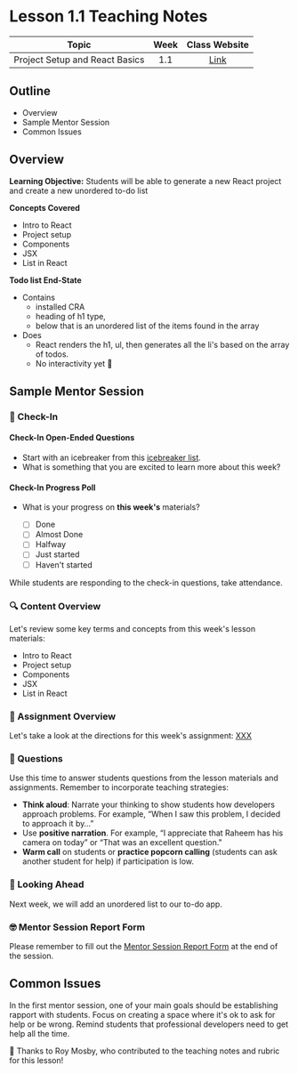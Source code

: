 # Lesson 1.1 Teaching Notes

| **Topic** | **Week** | **Class Website** |
| :---: | :---: | :---: |
| Project Setup and React Basics | 1.1 | [Link](https://learn.codethedream.org/react-fundamentals-project-setup-and-react-basics/) |

## Outline 
- Overview
- Sample Mentor Session
- Common Issues

## Overview 

**Learning Objective:** Students will be able to generate a new React project and create a new unordered to-do list

**Concepts Covered**
- Intro to React
- Project setup
- Components
- JSX
- List in React

**Todo list End-State**

- Contains
  - installed CRA
  - heading of h1 type,
  - below that is an unordered list of the items found in the array
- Does
  - React renders the h1, ul, then generates all the li's based on the array of todos.
  - No interactivity yet 🙁

## Sample Mentor Session 

### :wave: Check-In

#### Check-In Open-Ended Questions 

- Start with an icebreaker from this [icebreaker list](https://docs.google.com/document/d/1WbwKn8B5GfRueq7Zbw0zx_k15aqyIqIs23i_WHI-pPI/edit?usp=sharing). 
- What is something that you are excited to learn more about this week? 

#### Check-In Progress Poll 

- What is your progress on **this week's** materials?

  - [ ] Done
  - [ ] Almost Done
  - [ ] Halfway
  - [ ] Just started
  - [ ] Haven't started

While students are responding to the check-in questions, take attendance. 

### :mag: Content Overview 

Let's review some key terms and concepts from this week's lesson materials: 
 
 - Intro to React
 - Project setup
 - Components
 - JSX
 - List in React
 
### :notebook: Assignment Overview

Let's take a look at the directions for this week's assignment: [XXX](XXX)

### :thinking: Questions 

Use this time to answer students questions from the lesson materials and assignments. Remember to incorporate teaching strategies: 

  - **Think aloud**: Narrate your thinking to show students how developers approach problems. For example, “When I saw this problem, I decided to approach it by…”
  - Use **positive narration**. For example, “I appreciate that Raheem has his camera on today” or “That was an excellent question."
  - **Warm call** on students or **practice popcorn calling** (students can ask another student for help) if participation is low.

### :telescope: Looking Ahead 

Next week, we will add an unordered list to our to-do app. 

### :nerd_face: Mentor Session Report Form 

Please remember to fill out the [Mentor Session Report Form](https://airtable.com/shrp0jjRtoMyTXRzh) at the end of the session.

## Common Issues 

In the first mentor session, one of your main goals should be establishing rapport with students. Focus on creating a space where it's ok to ask for help or be wrong. Remind students that professional developers need to get help all the time.

:crown: Thanks to Roy Mosby, who contributed to the teaching notes and rubric for this lesson! 
